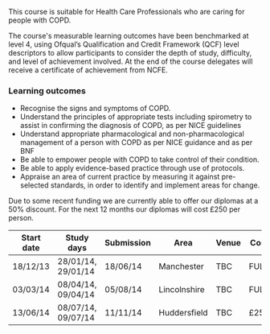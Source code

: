 This course is suitable for Health Care Professionals who are caring for people with COPD.

The course's measurable learning outcomes have been benchmarked at level 4, using Ofqual’s Qualification and Credit Framework (QCF) level descriptors to allow participants to consider the depth of study, difficulty, and level of achievement involved. At the end of the course delegates will receive a certificate of achievement from NCFE.

### Learning outcomes

* Recognise the signs and symptoms of COPD.
* Understand the principles of appropriate tests including spirometry to assist in confirming the diagnosis of COPD, as     per NICE guidelines
* Understand appropriate pharmacological and non-pharmacological management of a person with COPD as per NICE guidance and   as per BNF
* Be able to empower people with COPD to take control of their condition.
* Be able to apply evidence-based practice through use of protocols.
* Appraise an area of current practice by measuring it against pre-selected standards, in order to identify and implement   areas for change.


Due to some recent funding we are currently able to offer our diplomas at a 50% discount. For the next 12 months our diplomas will cost £250 per person.


|Start date| Study days        | Submission| Area           | Venue| Cost|
|----------|-------------------|-----------|--------------- |------|-----|
|18/12/13  | 28/01/14, 29/01/14| 18/06/14  | Manchester     | TBC  | FULL|
|03/03/14  | 08/04/14, 09/04/14| 05/08/14  | Lincolnshire   | TBC  | FULL|
|13/06/14  | 08/07/14, 09/07/14| 11/11/14  | Huddersfield   | TBC  | £250|



